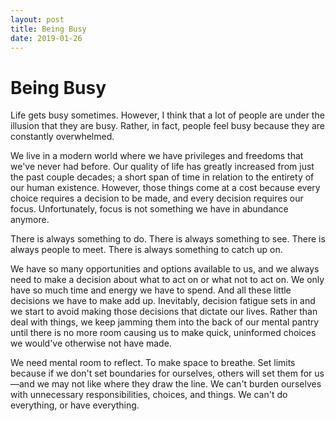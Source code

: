 ```yaml
---
layout: post
title: Being Busy
date: 2019-01-26
---
```


# Being Busy

Life gets busy sometimes. However, I think that a lot of people are under the illusion that they are busy. Rather, in fact, people feel busy because they are constantly overwhelmed.

We live in a modern world where we have privileges and freedoms that we've never had before. Our quality of life has greatly increased from just the past couple decades; a short span of time in relation to the entirety of our human existence. However, those things come at a cost because every choice requires a decision to be made, and every decision requires our focus. Unfortunately, focus is not something we have in abundance anymore.

There is always something to do. There is always something to see. There is always people to meet. There is always something to catch up on.

We have so many opportunities and options available to us, and we always need to make a decision about what to act on or what not to act on. We only have so much time and energy we have to spend. And all these little decisions we have to make add up. Inevitably, decision fatigue sets in and we start to avoid making those decisions that dictate our lives. Rather than deal with things, we keep jamming them into the back of our mental pantry until there is no more room causing us to make quick, uninformed choices we would've otherwise not have made.

We need mental room to reflect. To make space to breathe. Set limits because if we don't set boundaries for ourselves, others will set them for us—and we may not like where they draw the line. We can't burden ourselves with unnecessary responsibilities, choices, and things. We can't do everything, or have everything.
